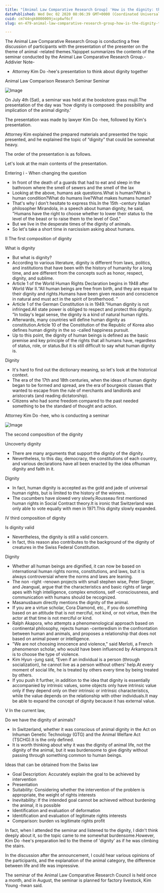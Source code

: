 ```yaml
---
title: "[Animal Law Comparative Research Group] 'How is the dignity: the possibility and implication of animal dignity'"
datePublished: Wed Dec 02 2020 08:06:39 GMT+0000 (Coordinated Universal Time)
cuid: cm744ngk0000009jxcp6wf6cf
slug: en-479-animal-law-comparative-research-group-how-is-the-dignity-the-possibility-and-implication-of-animal-dignity

---
```



The Animal Law Comparative Research Group is conducting a free discussion of participants with the presentation of the presenter on the theme of animal -related themes.Yajoppet summarizes the contents of the seminar conducted by the Animal Law Comparative Research Group.-Addivier Note-

- Attorney Kim Do -hee's presentation to think about dignity together

Animal Law Comparison Research Seminar Seminar

![Image](https://cdn.hashnode.com/res/hashnode/image/upload/v1739498759428/9e732027-ed41-4b63-9b91-21da15ed66c2.png)

On July 4th (Sat), a seminar was held at the bookstore grass mujil.The presentation of the day was 'how dignity is composed: the possibility and implication of the animal dignity.'

The presentation was made by lawyer Kim Do -hee, followed by Kim's presentation.

Attorney Kim explained the prepared materials and presented the topic presented, and he explained the topic of “dignity” that could be somewhat heavy.

The order of the presentation is as follows.

Let's look at the main contents of the presentation.

Entering ⅰ - When changing the question

- In front of the death of a guards that had to eat and sleep in the bathroom where the smell of sewers and the smell of the lax
- Looking at the above, humans ask questions.What is human?What is human condition?What do humans live?What makes humans human?
- That's why I don't hesitate to express this.In the 15th -century Italian philosopher Mirandola, in a speech about human dignity, he said, "Humans have the right to choose whether to lower their status to the level of the beast or to raise them to the level of God."
- But we live in the desperate times of the dignity of animals.
- So let's take a short time in narcissism asking about humans.

Ⅱ The first composition of dignity

What is dignity

- But what is dignity?
- According to various literature, dignity is different from laws, politics, and institutions that have been with the history of humanity for a long time, and are different from the concepts such as honor, respect, dignity, and sublime.
- Article 1 of the World Human Rights Declaration begins in 1948 after World War II.“All human beings are free from birth, and they are equal to their dignity and rights.Humans have been given reason and conscience in natural and must act in the spirit of brotherhood. ”
- Article 1 of the German Constitution is in 1949.“Human dignity is not infringed.All state power is obliged to respect and protect this dignity. ”In today's legal sense, the dignity is a kind of natural human rights.
- Afterwards, many countries will define human dignity as constitution.Article 10 of the Constitution of the Republic of Korea also defines human dignity in the so -called happiness pursuit.
- Up to this point, the dignity of human beings is defined as the basic premise and key principle of the rights that all humans have, regardless of status, role, or status.But it is still difficult to say what human dignity is.

Dignity

- It's hard to find out the dictionary meaning, so let's look at the historical context.
- The era of the 17th and 18th centuries, when the ideas of human dignity began to be formed and spread, are the era of bourgeois classes that wanted to escape from the rule of merchants and landlords and aristocrats (and reading dictatorship).
- Citizens who had some freedom compared to the past needed something to be the standard of thought and action.

Attorney Kim Do -hee, who is conducting a seminar

![Image](https://cdn.hashnode.com/res/hashnode/image/upload/v1739498761633/aabf2471-a14e-4303-bb03-daabef3f1182.png)

The second composition of the dignity

Uncoverty dignity

- There are many arguments that support the dignity of the dignity.
- Nevertheless, to this day, democracy, the constitutions of each country, and various declarations have all been enacted by the idea of ​​human dignity and faith in it.

Dignity

- In fact, human dignity is accepted as the gold and jade of universal human rights, but is limited to the history of the winners.
- The cucumbers have slowed very slowly.Rousseau first mentioned human rights in Social Contract theory.It is ironic that Switzerland was only able to vote equally with men in 1971.This dignity slowly expanded.

IV third composition of dignity

Is dignity valid

- Nevertheless, the dignity is still a valid concern.
- In fact, this reason also contributes to the background of the dignity of creatures in the Swiss Federal Constitution.

Dignity

- Whether all human beings are dignified, it can now be based on international human rights norms, constitutions, and laws, but it is always controversial where the norms and laws are leaning.
- The non -right -renown projects with small stephen wise, Peter Singer, and Jeangual, argue that the characteristics and basic rights of large apes with high intelligence, complex emotions, self -consciousness, and communication with humans should be recognized.
- Masanusbaum directly mentions the dignity of the animal.
- If you are a virtue scholar, Cora Diamond, etc., if you do something based on an attitude that is not merciful, not kind, or not virtue, then the actor at that time is not merciful or kind.
- Ralph Akapora, who attempts a phenomenological approach based on continental philosophy, rejects human -centeredism in the confrontation between human and animals, and proposes a relationship that does not based on animal power or intelligence.
- "We are not choosing innocence and violence," said Merloti, a French phenomenon scholar, who would have been influenced by Arkampora.It is to choose the type of violence.
- Kim Hyun -jung said, “Even if an individual is a person (through socialization), he cannot live as a person without others' help.At every moment of social life, he is treated by others every time by being treated by others.
- If you push it further, in addition to the idea that dignity is essentially accompanied by intrinsic values, some objects only have intrinsic value only if they depend only on their intrinsic or intrinsic characteristics, while the value depends on the relationship with other individuals.It may be able to expand the concept of dignity because it has external value.

Ⅴ In the current law,

Do we have the dignity of animals?

- In Switzerland, whether it was conscious of animal dignity in the Act on Inhuman Genetic Technology (GTG) and the Animal Welfare Act (TSCHG).It is the only defined.
- It is worth thinking about why it was the dignity of animal life, not the dignity of the animal, but it was burdensome to give dignity without passing through something common to human beings.

Ideas that can be obtained from the Swiss law

- Goal Description: Accurately explain the goal to be achieved by intervention
- Presentation
- Suitability: Considering whether the intervention of the problem is appropriate, the weight of rights interests
- Inevitability: If the intended goal cannot be achieved without burdening the animal, it is possible
- Identification and evaluation of deformation
- Identification and evaluation of legitimate rights interests
- Comparison: burden vs legitimate rights profit

In fact, when I attended the seminar and listened to the dignity, I didn't think deeply about it, so the topic came to me somewhat burdensome.However, Kim Do -hee's preparation led to the theme of 'dignity' as if he was climbing the stairs.

In the discussion after the announcement, I could hear various opinions of the participants, and the explanation of the animal category, the difference between life and life was impressive.

The seminar of the Animal Law Comparative Research Council is held once a month, and in August, the seminar is planned for factory livestock, Kim Young -hwan said.